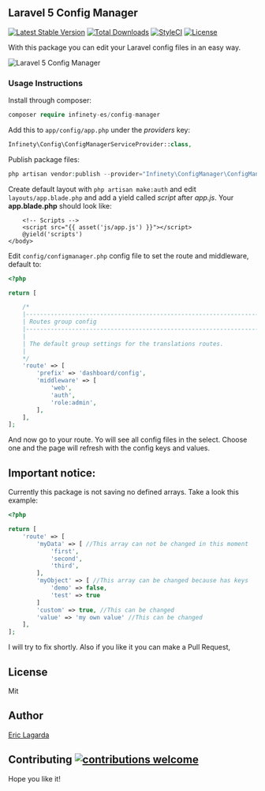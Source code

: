 ## Laravel 5 Config Manager

[![Latest Stable Version](https://poser.pugx.org/infinety-es/config-manager/v/stable?format=flat-square)](https://packagist.org/packages/infinety-es/config-manager)
[![Total Downloads](https://poser.pugx.org/infinety-es/config-manager/downloads?format=flat-square)](https://packagist.org/packages/infinety-es/config-manager)
[![StyleCI](https://styleci.io/repos/79101838/shield)](https://styleci.io/repos/79101838)
[![License](https://img.shields.io/packagist/l/infinety-es/config-manager.svg?style=flat-square)](https://packagist.org/packages/infinety-es/config-manager)

With this package you can edit your Laravel config files in an easy way.

![Laravel 5 Config Manager](http://i.imgur.com/AVr7Jjl.png)



### Usage Instructions

Install through composer:
```php
composer require infinety-es/config-manager
```

Add this to `app/config/app.php` under the *providers* key:

```php
Infinety\Config\ConfigManagerServiceProvider::class,
```

Publish package files:
```php
php artisan vendor:publish --provider="Infinety\ConfigManager\ConfigManagerServiceProvider"
```

Create default layout with `php artisan make:auth` and edit `layouts/app.blade.php` and add a yield called *script* after *app.js*. Your **app.blade.php** should look like:

```
    <!-- Scripts -->
    <script src="{{ asset('js/app.js') }}"></script>
    @yield('scripts')
</body>
```

Edit `config/configmanager.php` config file to set the route and middleware, default to:

```php
<?php

return [

    /*
    |--------------------------------------------------------------------------
    | Routes group config
    |--------------------------------------------------------------------------
    |
    | The default group settings for the translations routes.
    |
    */
    'route' => [
        'prefix' => 'dashboard/config',
        'middleware' => [
            'web',
            'auth',
            'role:admin',
        ],
    ],
];

```

And now go to your route. Yo will see all config files in the select. Choose one and the page will refresh with the config keys and values.

## Important notice: 

Currently this package is not saving no defined arrays. Take a look this example:

```php
<?php

return [
    'route' => [
        'myData' => [ //This array can not be changed in this moment
            'first', 
            'second',
            'third',
        ],
        'myObject' => [ //This array can be changed because has keys
            'demo' => false,
            'test' => true
        ]
        'custom' => true, //This can be changed
        'value' => 'my own value' //This can be changed
    ],
];

```

I will try to fix shortly. Also if you like it you can make a Pull Request,

## License

Mit

## Author

[Eric Lagarda](https://github.com/Krato)

## Contributing [![contributions welcome](https://img.shields.io/badge/contributions-welcome-brightgreen.svg?style=flat)](https://github.com/Krato/Laravel-5-Config-Manager/issues)


Hope you like it!
